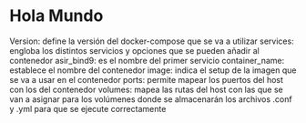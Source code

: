 # Hola Mundo
Version: define la versión del docker-compose que se va a utilizar
services: engloba los distintos servicios y opciones que se pueden añadir al contenedor
asir_bind9: es el nombre del primer servicio
container_name: establece el nombre del contenedor
image: indica el setup de la imagen que se va a usar en el contenedor
ports: permite mapear los puertos del host con los del contenedor
volumes: mapea las rutas del host con las que se van a asignar para los volúmenes donde se almacenarán los archivos .conf y .yml para que se ejecute correctamente
